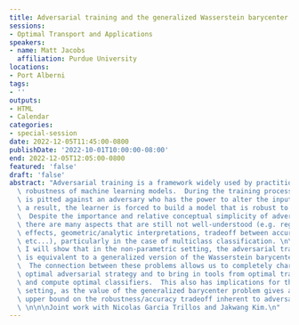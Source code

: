 ```yaml
---
title: Adversarial training and the generalized Wasserstein barycenter problem
sessions:
- Optimal Transport and Applications
speakers:
- name: Matt Jacobs
  affiliation: Purdue University
locations:
- Port Alberni
tags:
- ''
outputs:
- HTML
- Calendar
categories:
- special-session
date: 2022-12-05T11:45:00-0800
publishDate: '2022-10-01T10:00:00-08:00'
end: 2022-12-05T12:05:00-0800
featured: 'false'
draft: 'false'
abstract: "Adversarial training is a framework widely used by practitioners to enforce\
  \ robustness of machine learning models.  During the training process, the learner\
  \ is pitted against an adversary who has the power to alter the input data.  As\
  \ a result, the learner is forced to build a model that is robust to data perturbations.\
  \  Despite the importance and relative conceptual simplicity of adversarial training,\
  \ there are many aspects that are still not well-understood (e.g. regularization\
  \ effects, geometric/analytic interpretations, tradeoff between accuracy and robustness,\
  \ etc...), particularly in the case of multiclass classification. \n\nIn this talk,\
  \ I will show that in the non-parametric setting, the adversarial training problem\
  \ is equivalent to a generalized version of the Wasserstein barycenter problem.\
  \  The connection between these problems allows us to completely characterize the\
  \ optimal adversarial strategy and to bring in tools from optimal transport to analyze\
  \ and compute optimal classifiers.  This also has implications for the parametric\
  \ setting, as the value of the generalized barycenter problem gives a universal\
  \ upper bound on the robustness/accuracy tradeoff inherent to adversarial training.\
  \ \n\n\nJoint work with Nicolas Garcia Trillos and Jakwang Kim.\n"
---
```

